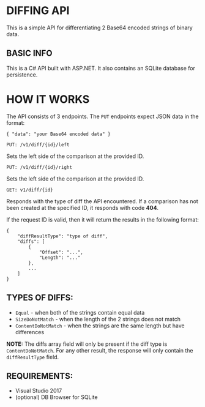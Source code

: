 # DIFFING API

This is a simple API for differentiating 2 Base64 encoded strings of binary data.

## BASIC INFO

This is a C# API built with ASP.NET. It also contains an SQLite database for persistence.

# HOW IT WORKS

The API consists of 3 endpoints. The `PUT` endpoints expect JSON data in the format:
```
{ "data": "your Base64 encoded data" }
```
`PUT: /v1/diff/{id}/left`

Sets the left side of the comparison at the provided ID.

`PUT: /v1/diff/{id}/right`

Sets the left side of the comparison at the provided ID.

`GET: v1/diff/{id}`

Responds with the type of diff the API encountered.
If a comparison has not been created at the specified ID,
it responds with code **404**.

If the request ID is valid, then it will return the results in the following format:
```
{
    "diffResultType": "type of diff",
    "diffs": [
        {
            "Offset": "...",
            "Length": "..."
        },
        ...
    ]
}
```

## TYPES OF DIFFS:
* `Equal` - when both of the strings contain equal data
* `SizeDoNotMatch` - when the length of the 2 strings does not match
* `ContentDoNotMatch` - when the strings are the same length but have differences

**NOTE:** The diffs array field will only be present if the diff type is `ContentDoNotMatch`.
For any other result, the response will only contain the `diffResultType` field.

## REQUIREMENTS:
* Visual Studio 2017
* (optional) DB Browser for SQLite